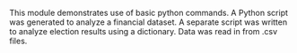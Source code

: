 This module demonstrates use of basic python commands. A Python script was generated to analyze a financial dataset. A separate script was written to analyze election results using a dictionary. Data was read in from .csv files.
